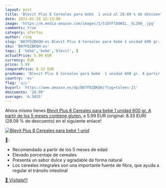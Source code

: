 ```yaml
---
layout: post
title: 'Blevit Plus 8 Cereales para bebé  1 unid al 28.09 % de descuento'
date: 2021-01-29 12:13:08
image: 'https://m.media-amazon.com/images/I/51OYFlDdW1L._SL200_.jpg'
comments: true
category: ofertas
author: ring
slug: 'B07FDZBKQH-es Blevit Plus 8 Cereales para bebé 1 unidad 600 gr. A partir...'
sku: 'B07FDZBKQH-es'
tags: [ 'bebé','bebé','blevit', ]
actualPrice: 5.99 EUR
currency: EUR
price: 5.99
comparePrice: 8.33 EUR
prodname: 'Blevit Plus 8 Cereales para bebé  1 unidad 600 gr. A partir de los 5 meses  contiene gluten.'
country: 'es'
flag: '🇪🇸'
buyurl: 'https://www.amazon.es/dp/B07FDZBKQH/?tag=tolees-21'
descuento: '28.09'
average: '6.3025'
---
```


Ahora mismo tienes [Blevit Plus 8 Cereales para bebé  1 unidad 600 gr. A partir de los 5 meses  contiene gluten.](https://www.amazon.es/dp/B07FDZBKQH/?tag=tolees-21) a 5.99 EUR (original: 8.33 EUR) (28.09 %  de descuento) en el siguiente enlace!

[![Blevit Plus 8 Cereales para bebé  1 unid](https://m.media-amazon.com/images/I/51OYFlDdW1L._SL200_.jpg)](https://www.amazon.es/dp/B07FDZBKQH/?tag=tolees-21)

🔎:

- Recomendado a partir de los 5 meses de edad
- Elevado porcentaje de cereales
- Presenta un sabor dulce y agradable de forma natural
- Los cereales integrales son una importante fuente de fibra, que ayuda a regular el tránsito intestinal

[🛒 Visítala!!!](https://www.amazon.es/dp/B07FDZBKQH/?tag=tolees-21)
